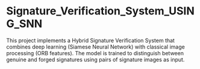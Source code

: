 # Signature_Verification_System_USING_SNN
This project implements a Hybrid Signature Verification System that combines deep learning (Siamese Neural Network) with classical image processing (ORB features). The model is trained to distinguish between genuine and forged signatures using pairs of signature images as input.
